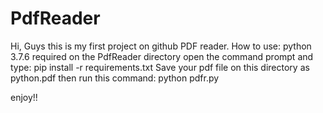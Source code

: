 # PdfReader
Hi,
Guys this is my first project on github PDF reader.
How to use:
  python 3.7.6 required
  on the PdfReader directory open the command prompt and type:
  pip install -r requirements.txt
  Save your pdf file on this directory as python.pdf
  then run this command:
    python pdfr.py

  enjoy!!

